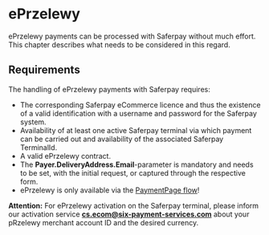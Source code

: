 # ePrzelewy

ePrzelewy payments can be processed with Saferpay without much effort. This chapter describes what needs to be considered in this regard.

## <a name="przelewy-requirement"></a> Requirements

The handling of ePrzelewy payments with Saferpay requires:

* The corresponding Saferpay eCommerce licence and thus the existence of a valid identification with a username and password for the Saferpay system.
* Availability of at least one active Saferpay terminal via which payment can be carried out and availability of the associated Saferpay TerminalId.
* A valid ePrzelewy contract.
* The <strong>Payer.DeliveryAddress.Email</strong>-parameter is mandatory and needs to be set, with the initial request, or captured through the respective form.
* ePrzelewy is only available via the [PaymentPage flow](Integration_PP.html)!

<div class="warning">
  <p><strong>Attention:</strong> For ePrzelewy activation on the Saferpay terminal, please inform our activation service <a href="mailto:cs.ecom@six-payment-services.com"><strong>cs.ecom@six-payment-services.com</strong></a> about your pRzelewy merchant account ID and the desired currency.</p>
</div>
